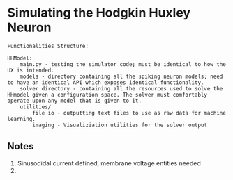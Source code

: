 #   **Simulating the Hodgkin Huxley Neuron**

```
Functionalities Structure:

HHModel:
    main.py - testing the simulator code; must be identical to how the UX is intended. 
    models - directory containing all the spiking neuron models; need to have an identical API which exposes identical functionality. 
    solver directory - containing all the resources used to solve the HHmodel given a configuration space. The solver must comfortably operate upon any model that is given to it. 
    utilities/
        file io - outputting text files to use as raw data for machine learning. 
        imaging - Visualiziation utilities for the solver output 

```

##    **Notes**

1.  Sinusodidal current defined, membrane voltage entities needed 
2.  
